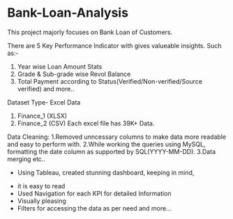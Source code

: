 # Bank-Loan-Analysis
This project majorly focuses on Bank Loan of Customers.

There are 5 Key Performance Indicator with gives valueable insights.
Such as:-
1. Year wise Loan Amount Stats
2. Grade & Sub-grade wise Revol Balance
3. Total Payment according to Status(Verified/Non-verified/Source verified)
and more..

Dataset Type- Excel Data
1. Finance_1 (XLSX)
2. Finance_2 (CSV)
Each excel file has 39K+ Data.

Data Cleaning:
1.Removed unncessary columns to make data more readable and easy to perform with.
2.While working the queries using MySQL, formatting the date column as supported by SQL(YYYY-MM-DD).
3.Data merging etc..

* Using Tableau, created stunning dashboard, keeping in mind,
- it is easy to read
- Used Navigation for each KPI for detailed Information
- Visually pleasing
- Filters for accessing the data as per need and more...
